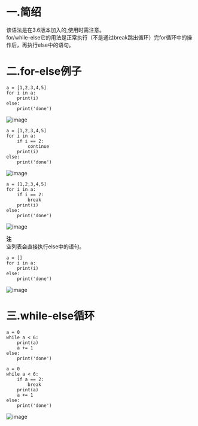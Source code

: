 # 一.简绍
该语法是在3.6版本加入的,使用时需注意。  
for/while-else它的用法是正常执行（不是通过break跳出循环）完for循环中的操作后，再执行else中的语句。

# 二.for-else例子
```
a = [1,2,3,4,5]
for i in a:
    print(i)
else:
    print('done')
```
![image](https://user-images.githubusercontent.com/96570699/185845579-8ea95760-bf79-4402-ab6a-81b5a78b4e84.png)

```
a = [1,2,3,4,5]
for i in a:
    if i == 2:
        continue
    print(i)
else:
    print('done')
```
![image](https://user-images.githubusercontent.com/96570699/185846018-054d6d7f-aaf4-460d-a881-f51e8f0590d3.png)

```
a = [1,2,3,4,5]
for i in a:
    if i == 2:
        break
    print(i)
else:
    print('done')
```
![image](https://user-images.githubusercontent.com/96570699/185846204-98458e68-1750-4cd0-8f36-a3a66626c6ee.png)

**注**  
空列表会直接执行else中的语句。
```
a = []
for i in a:
    print(i)
else:
    print('done')
```
![image](https://user-images.githubusercontent.com/96570699/185847161-16f7374a-d2b7-4014-859f-61ef932dce27.png)

# 三.while-else循环
```
a = 0
while a < 6:
    print(a)
    a += 1
else:
    print('done')
```

```
a = 0
while a < 6:
    if a == 2:
        break
    print(a)
    a += 1
else:
    print('done')
```
![image](https://user-images.githubusercontent.com/96570699/185850607-18e25fad-7829-49fb-8121-7a4ae88719a2.png)



